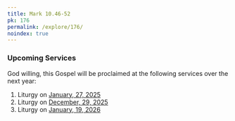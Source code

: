 ```yaml
---
title: Mark 10.46-52
pk: 176
permalink: /explore/176/
noindex: true
---
```


### Upcoming Services

God willing, this Gospel will be proclaimed at the following services over the next year:


1. Liturgy on [January, 27, 2025](https://orthocal.info/readings/gregorian/2025/01/27/)
1. Liturgy on [December, 29, 2025](https://orthocal.info/readings/gregorian/2025/12/29/)
1. Liturgy on [January, 19, 2026](https://orthocal.info/readings/gregorian/2026/01/19/)
